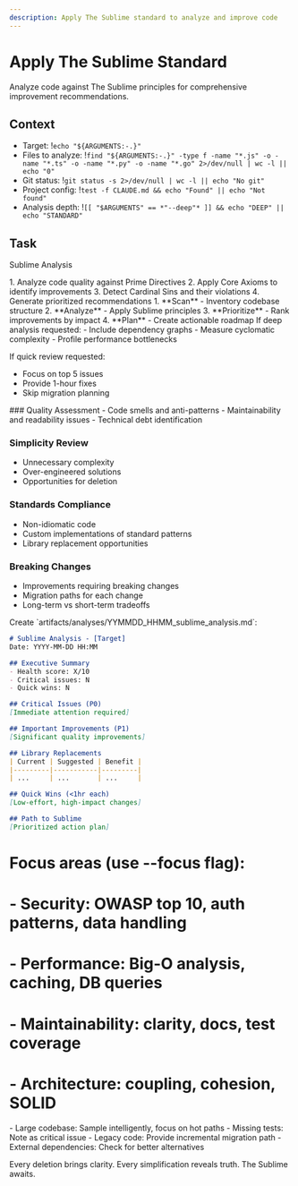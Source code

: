 ```yaml
---
description: Apply The Sublime standard to analyze and improve code
---
```


# Apply The Sublime Standard

Analyze code against The Sublime principles for comprehensive improvement recommendations.

## Context
- Target: !`echo "${ARGUMENTS:-.}"`
- Files to analyze: !`find "${ARGUMENTS:-.}" -type f -name "*.js" -o -name "*.ts" -o -name "*.py" -o -name "*.go" 2>/dev/null | wc -l || echo "0"`
- Git status: !`git status -s 2>/dev/null | wc -l || echo "No git"`
- Project config: !`test -f CLAUDE.md && echo "Found" || echo "Not found"`
- Analysis depth: !`[[ "$ARGUMENTS" == *"--deep"* ]] && echo "DEEP" || echo "STANDARD"`

## Task

<task>Sublime Analysis</task>

<requirements>
1. Analyze code quality against Prime Directives
2. Apply Core Axioms to identify improvements
3. Detect Cardinal Sins and their violations
4. Generate prioritized recommendations
</requirements>

<phases>
1. **Scan** - Inventory codebase structure
2. **Analyze** - Apply Sublime principles
3. **Prioritize** - Rank improvements by impact
4. **Plan** - Create actionable roadmap
</phases>

<conditional>
If deep analysis requested:
- Include dependency graphs
- Measure cyclomatic complexity
- Profile performance bottlenecks

If quick review requested:
- Focus on top 5 issues
- Provide 1-hour fixes
- Skip migration planning
</conditional>

<analysis>
### Quality Assessment
- Code smells and anti-patterns
- Maintainability and readability issues
- Technical debt identification

### Simplicity Review  
- Unnecessary complexity
- Over-engineered solutions
- Opportunities for deletion

### Standards Compliance
- Non-idiomatic code
- Custom implementations of standard patterns
- Library replacement opportunities

### Breaking Changes
- Improvements requiring breaking changes
- Migration paths for each change
- Long-term vs short-term tradeoffs
</analysis>

<output>
Create `artifacts/analyses/YYMMDD_HHMM_sublime_analysis.md`:

```markdown
# Sublime Analysis - [Target]
Date: YYYY-MM-DD HH:MM

## Executive Summary
- Health score: X/10
- Critical issues: N
- Quick wins: N

## Critical Issues (P0)
[Immediate attention required]

## Important Improvements (P1)
[Significant quality improvements]

## Library Replacements
| Current | Suggested | Benefit |
|---------|-----------|---------|
| ...     | ...       | ...     |

## Quick Wins (<1hr each)
[Low-effort, high-impact changes]

## Path to Sublime
[Prioritized action plan]
```
</output>

# Focus areas (use --focus flag):
# - Security: OWASP top 10, auth patterns, data handling
# - Performance: Big-O analysis, caching, DB queries
# - Maintainability: clarity, docs, test coverage
# - Architecture: coupling, cohesion, SOLID

<error-handling>
- Large codebase: Sample intelligently, focus on hot paths
- Missing tests: Note as critical issue
- Legacy code: Provide incremental migration path
- External dependencies: Check for better alternatives
</error-handling>

Every deletion brings clarity. Every simplification reveals truth. The Sublime awaits.